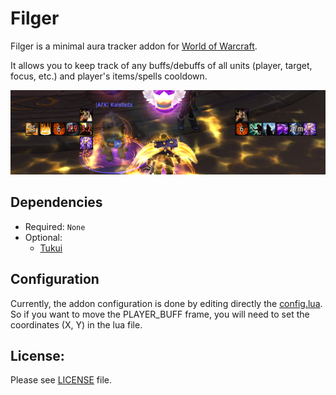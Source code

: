 # Filger

Filger is a minimal aura tracker addon for [World of Warcraft](https://worldofwarcraft.com/en-us/).

It allows you to keep track of any buffs/debuffs of all units (player, target, focus, etc.) and player's items/spells cooldown.

<p align="center">
    <img src="docs/screenshot.png" alt="Filger" title="Filger example" width="800" />
</p>

## Dependencies

-   Required: `None`
-   Optional:
    -   [Tukui](https://github.com/tukui-org/Tukui)

## Configuration

Currently, the addon configuration is done by editing directly the [config.lua](config/config.lua).
So if you want to move the PLAYER_BUFF frame, you will need to set the coordinates (X, Y) in the lua file.

## License:

Please see [LICENSE](./LICENSE) file.
